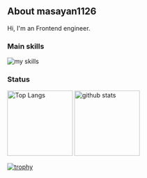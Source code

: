## About masayan1126
Hi, I'm an Frontend engineer.

### Main skills
<img alt="my skills" src="https://skillicons.dev/icons?theme=dark&perline=5&i=ts,jest,nextjs,react,vue,tailwind,php,laravel,py,docker,githubactions,mysql" />

### Status

<p align="left"> 
  <img alt="Top Langs" height="150px" src="https://github-readme-stats.vercel.app/api/top-langs/?username=masayan1126&layout=compact&count_private=true&show_icons=true&theme=nord&hide_border=true" />
  <img alt="github stats" height="150px" src="https://github-readme-stats.vercel.app/api?username=masayan1126&count_private=true&show_icons=true&show_icons=true&theme=nord&hide_border=true" />
</p>

[![trophy](https://github-profile-trophy.vercel.app/?username=masayan1126&no-frame=true&theme=nord&column=7
)](https://github.com/ryo-ma/github-profile-trophy)
